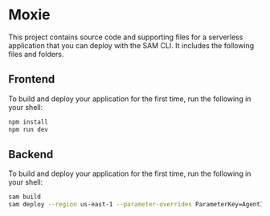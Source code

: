 # Moxie

This project contains source code and supporting files for a serverless application that you can deploy with the SAM CLI. It includes the following files and folders.

## Frontend 

To build and deploy your application for the first time, run the following in your shell:

```bash
npm install
npm run dev
```

## Backend 

To build and deploy your application for the first time, run the following in your shell:

```bash
sam build 
sam deploy --region us-east-1 --parameter-overrides ParameterKey=AgentId,ParameterValue= ParameterKey=AgentAliasId,ParameterValue=
```